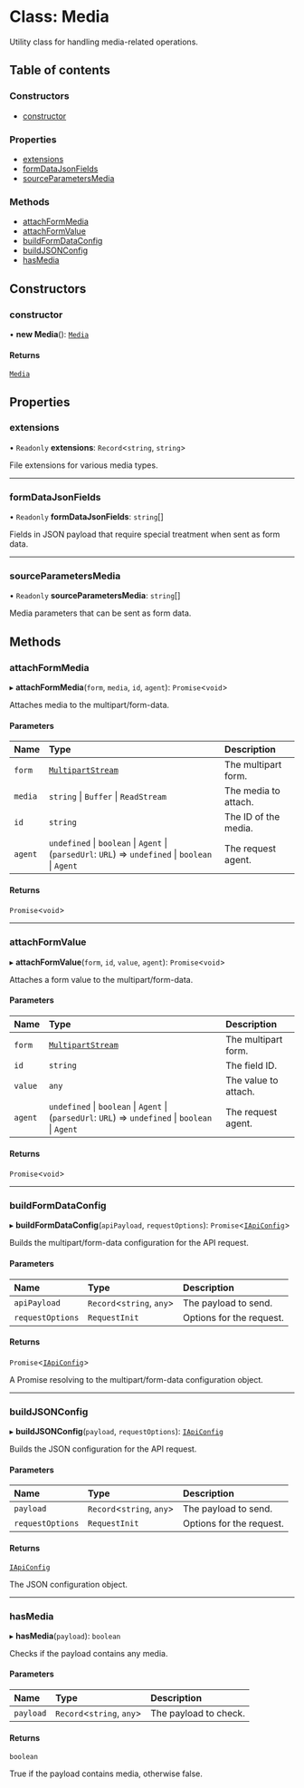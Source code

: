 # Class: Media

Utility class for handling media-related operations.

## Table of contents

### Constructors

- [constructor](./src/classes/Media.md#constructor)

### Properties

- [extensions](./src/classes/Media.md#extensions)
- [formDataJsonFields](./src/classes/Media.md#formdatajsonfields)
- [sourceParametersMedia](./src/classes/Media.md#sourceparametersmedia)

### Methods

- [attachFormMedia](./src/classes/Media.md#attachformmedia)
- [attachFormValue](./src/classes/Media.md#attachformvalue)
- [buildFormDataConfig](./src/classes/Media.md#buildformdataconfig)
- [buildJSONConfig](./src/classes/Media.md#buildjsonconfig)
- [hasMedia](./src/classes/Media.md#hasmedia)

## Constructors

### constructor

• **new Media**(): [`Media`](./src/classes/Media.md)

#### Returns

[`Media`](./src/classes/Media.md)

## Properties

### extensions

• `Readonly` **extensions**: `Record`\<`string`, `string`\>

File extensions for various media types.

___

### formDataJsonFields

• `Readonly` **formDataJsonFields**: `string`[]

Fields in JSON payload that require special treatment when sent as form data.

___

### sourceParametersMedia

• `Readonly` **sourceParametersMedia**: `string`[]

Media parameters that can be sent as form data.

## Methods

### attachFormMedia

▸ **attachFormMedia**(`form`, `media`, `id`, `agent`): `Promise`\<`void`\>

Attaches media to the multipart/form-data.

#### Parameters

| Name | Type | Description |
| :------ | :------ | :------ |
| `form` | [`MultipartStream`](MultipartStream.md) | The multipart form. |
| `media` | `string` \| `Buffer` \| `ReadStream` | The media to attach. |
| `id` | `string` | The ID of the media. |
| `agent` | `undefined` \| `boolean` \| `Agent` \| (`parsedUrl`: `URL`) => `undefined` \| `boolean` \| `Agent` | The request agent. |

#### Returns

`Promise`\<`void`\>

___

### attachFormValue

▸ **attachFormValue**(`form`, `id`, `value`, `agent`): `Promise`\<`void`\>

Attaches a form value to the multipart/form-data.

#### Parameters

| Name | Type | Description |
| :------ | :------ | :------ |
| `form` | [`MultipartStream`](MultipartStream.md) | The multipart form. |
| `id` | `string` | The field ID. |
| `value` | `any` | The value to attach. |
| `agent` | `undefined` \| `boolean` \| `Agent` \| (`parsedUrl`: `URL`) => `undefined` \| `boolean` \| `Agent` | The request agent. |

#### Returns

`Promise`\<`void`\>

___

### buildFormDataConfig

▸ **buildFormDataConfig**(`apiPayload`, `requestOptions`): `Promise`\<[`IApiConfig`](./src/interfaces/IApiConfig.md)\>

Builds the multipart/form-data configuration for the API request.

#### Parameters

| Name | Type | Description |
| :------ | :------ | :------ |
| `apiPayload` | `Record`\<`string`, `any`\> | The payload to send. |
| `requestOptions` | `RequestInit` | Options for the request. |

#### Returns

`Promise`\<[`IApiConfig`](./src/interfaces/IApiConfig.md)\>

A Promise resolving to the multipart/form-data configuration object.

___

### buildJSONConfig

▸ **buildJSONConfig**(`payload`, `requestOptions`): [`IApiConfig`](./src/interfaces/IApiConfig.md)

Builds the JSON configuration for the API request.

#### Parameters

| Name | Type | Description |
| :------ | :------ | :------ |
| `payload` | `Record`\<`string`, `any`\> | The payload to send. |
| `requestOptions` | `RequestInit` | Options for the request. |

#### Returns

[`IApiConfig`](./src/interfaces/IApiConfig.md)

The JSON configuration object.

___

### hasMedia

▸ **hasMedia**(`payload`): `boolean`

Checks if the payload contains any media.

#### Parameters

| Name | Type | Description |
| :------ | :------ | :------ |
| `payload` | `Record`\<`string`, `any`\> | The payload to check. |

#### Returns

`boolean`

True if the payload contains media, otherwise false.
